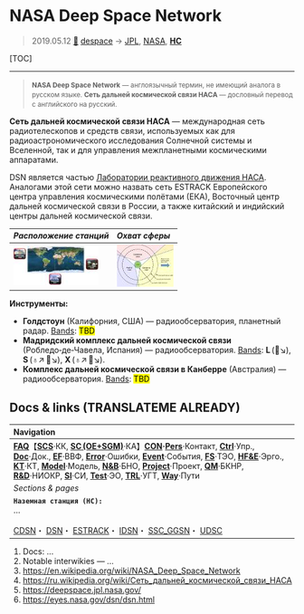 # NASA Deep Space Network
> 2019.05.12 [🚀](../index/index.md) [despace](index.md) → [JPL](contact/jpl.md), [NASA](contact/nasa.md), **[НС](scs.md)**

[TOC]

---

> <small>**NASA Deep Space Network** — англоязычный термин, не имеющий аналога в русском языке. **Сеть дальней космической связи НАСА** — дословный перевод с английского на русский.</small>

**Сеть дальней космической связи НАСА** — международная сеть радиотелескопов и средств связи, используемых как для радиоастрономического исследования Солнечной системы и Вселенной, так и для управления межпланетными космическими аппаратами.

DSN является частью [Лаборатории реактивного движения НАСА](contact/jpl.md). Аналогами этой сети можно назвать сеть ESTRACK Европейского центра управления космическими полётами (ЕКА), Восточный центр дальней космической связи в России, а также китайский и индийский центры дальней космической связи.

|*Расположение станций*|*Охват сферы*|
|:--|:--|
|[![](f/gs/dsn_network_thumb.jpg)](f/gs/dsn_network.png)|[![](f/gs/dsn_antenna_thumb.jpg)](f/gs/dsn_antenna.png)|

**Инструменты:**

   - **Голдстоун** (Калифорния, США) — радиообсерватория, планетный радар. [Bands](rf.md): <mark>TBD</mark>
   - **Мадридский комплекс дальней космической связи** (Робледо‑де‑Чавела, Испания) — радиообсерватория. [Bands](rf.md): **L** (🚀↘), **S** (♁↗ 🚀↘), **X** (♁↗ 🚀↘).
   - **Комплекс дальней космической связи в Канберре** (Австралия) — радиообсерватория. [Bands](rf.md): <mark>TBD</mark>



## Docs & links (TRANSLATEME ALREADY)
|Navigation|
|:--|
|**[FAQ](faq.md)**【**[SCS](scs.md)**·КК, **[SC (OE+SGM)](sc.md)**·КА】**[CON](contact.md)·[Pers](person.md)**·Контакт, **[Ctrl](control.md)**·Упр., **[Doc](doc.md)**·Док., **[EF](ef.md)**·ВВФ, **[Error](error.md)**·Ошибки, **[Event](event.md)**·События, **[FS](fs.md)**·ТЭО, **[HF&E](hfe.md)**·Эрго., **[KT](kt.md)**·КТ, **[Model](model.md)**·Модель, **[N&B](nnb.md)**·БНО, **[Project](project.md)**·Проект, **[QM](qm.md)**·БКНР, **[R&D](rnd.md)**·НИОКР, **[SI](si.md)**·СИ, **[Test](test.md)**·ЭО, **[TRL](trl.md)**·УГТ, **[Way](way.md)**·Пути|
|*Sections & pages*|
|**`Наземная станция (НС):`**<br> … <br><br> [CDSN](cdsn.md)・ [DSN](dsn.md)・ [ESTRACK](estrack.md)・ [IDSN](idsn.md)・ [SSC_GGSN](ssc_ggsn.md)・ [UDSC](udsc.md)|

   1. Docs: …
   1. Notable interwikies — …
   1. <https://en.wikipedia.org/wiki/NASA_Deep_Space_Network>
   1. <https://ru.wikipedia.org/wiki/Сеть_дальней_космической_связи_НАСА>
   1. <https://deepspace.jpl.nasa.gov/>
   1. <https://eyes.nasa.gov/dsn/dsn.html>

